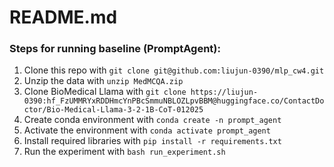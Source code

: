 # README.md
### Steps for running baseline (PromptAgent):
1. Clone this repo with `git clone git@github.com:liujun-0390/mlp_cw4.git`
2. Unzip the data with `unzip MedMCQA.zip`
3. Clone BioMedical Llama with `git clone https://liujun-0390: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@huggingface.co/ContactDoctor/Bio-Medical-Llama-3-2-1B-CoT-012025`
4. Create conda environment with `conda create -n prompt_agent `
5. Activate the environment with `conda activate prompt_agent`
6. Install required libraries with `pip install -r requirements.txt`
7. Run the experiment with `bash run_experiment.sh`
